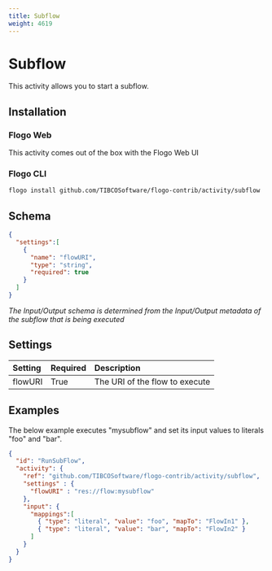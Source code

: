```yaml
---
title: Subflow
weight: 4619
---
```

# Subflow
This activity allows you to start a subflow.

## Installation
### Flogo Web
This activity comes out of the box with the Flogo Web UI
### Flogo CLI
```bash
flogo install github.com/TIBCOSoftware/flogo-contrib/activity/subflow
```

## Schema
```json
{
  "settings":[
    {
      "name": "flowURI",
      "type": "string",
      "required": true
    }
  ]
}
```
_The Input/Output schema is determined from the Input/Output metadata of the subflow that is being executed_

## Settings
| Setting     | Required | Description |
|:------------|:---------|:------------|
| flowURI     | True     | The URI of the flow to execute |         


## Examples
The below example executes "mysubflow" and set its input values to literals "foo" and "bar".
```json
{
  "id": "RunSubFlow",
  "activity": {
    "ref": "github.com/TIBCOSoftware/flogo-contrib/activity/subflow",
    "settings" : {
      "flowURI" : "res://flow:mysubflow"
    },
    "input": { 
  	  "mappings":[
        { "type": "literal", "value": "foo", "mapTo": "FlowIn1" },
        { "type": "literal", "value": "bar", "mapTo": "FlowIn2" }
      ]
    }
  }
}
```
